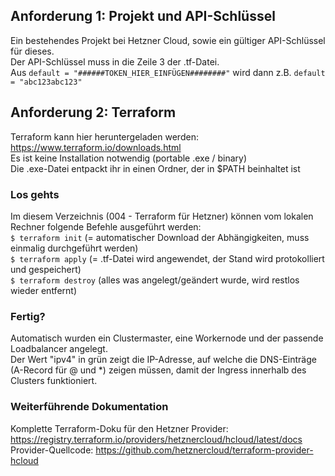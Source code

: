 ## Anforderung 1: Projekt und API-Schlüssel
Ein bestehendes Projekt bei Hetzner Cloud, sowie ein gültiger API-Schlüssel für dieses.  
Der API-Schlüssel muss in die Zeile 3 der .tf-Datei.  
Aus ```default = "######TOKEN_HIER_EINFÜGEN########"``` wird dann z.B. ```default = "abc123abc123"```   

## Anforderung 2: Terraform
Terraform kann hier heruntergeladen werden: https://www.terraform.io/downloads.html  
Es ist keine Installation notwendig (portable .exe / binary)  
Die .exe-Datei entpackt ihr in einen Ordner, der in $PATH beinhaltet ist  

### Los gehts
Im diesem Verzeichnis (004 - Terraform für Hetzner) können vom lokalen Rechner folgende Befehle ausgeführt werden:  
```$ terraform init``` (= automatischer Download der Abhängigkeiten, muss einmalig durchgeführt werden)  
```$ terraform apply``` (= .tf-Datei wird angewendet, der Stand wird protokolliert und gespeichert)  
```$ terraform destroy``` (alles was angelegt/geändert wurde, wird restlos wieder entfernt)  

### Fertig?
Automatisch wurden ein Clustermaster, eine Workernode und der passende Loadbalancer angelegt.  
Der Wert "ipv4" in grün zeigt die IP-Adresse, auf welche die DNS-Einträge (A-Record für @ und *) zeigen müssen, damit der Ingress innerhalb des Clusters funktioniert.

### Weiterführende Dokumentation
Komplette Terraform-Doku für den Hetzner Provider: https://registry.terraform.io/providers/hetznercloud/hcloud/latest/docs  
Provider-Quellcode: https://github.com/hetznercloud/terraform-provider-hcloud